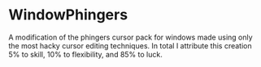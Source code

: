 # WindowPhingers
A modification of the phingers cursor pack for windows made using only the most hacky cursor editing techniques. In total I attribute this creation 5% to skill, 10% to flexibility, and 85% to luck.
